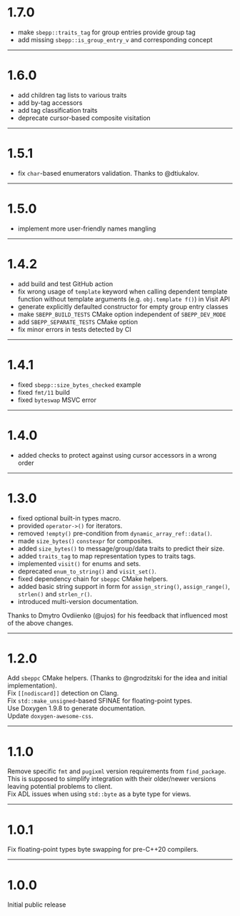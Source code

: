 # 1.7.0

- make `sbepp::traits_tag` for group entries provide group tag
- add missing `sbepp::is_group_entry_v` and corresponding concept

---

# 1.6.0

- add children tag lists to various traits
- add by-tag accessors
- add tag classification traits
- deprecate cursor-based composite visitation

---

# 1.5.1

- fix `char`-based enumerators validation. Thanks to @dtiukalov.

---

# 1.5.0

- implement more user-friendly names mangling

---

# 1.4.2

- add build and test GitHub action
- fix wrong usage of `template` keyword when calling dependent template function
without template arguments (e.g. `obj.template f()`) in Visit API
- generate explicitly defaulted constructor for empty group entry classes
- make `SBEPP_BUILD_TESTS` CMake option independent of `SBEPP_DEV_MODE`
- add `SBEPP_SEPARATE_TESTS` CMake option
- fix minor errors in tests detected by CI

---

# 1.4.1

- fixed `sbepp::size_bytes_checked` example
- fixed `fmt/11` build
- fixed `byteswap` MSVC error

---

# 1.4.0

- added checks to protect against using cursor accessors in a wrong order

---

# 1.3.0

- fixed optional built-in types macro.
- provided `operator->()` for iterators.
- removed `!empty()` pre-condition from `dynamic_array_ref::data()`.
- made `size_bytes()` `constexpr` for composites.
- added `size_bytes()` to message/group/data traits to predict their size.
- added `traits_tag` to map representation types to traits tags.
- implemented `visit()` for enums and sets.
- deprecated `enum_to_string()` and `visit_set()`.
- fixed dependency chain for `sbeppc` CMake helpers.
- added basic string support in form for `assign_string()`, `assign_range()`,
    `strlen()` and `strlen_r()`.
- introduced multi-version documentation.

Thanks to Dmytro Ovdiienko (@ujos) for his feedback that influenced most of the
above changes.

---

# 1.2.0

Add `sbeppc` CMake helpers. (Thanks to @ngrodzitski for the idea and initial
implementation).  
Fix `[[nodiscard]]` detection on Clang.  
Fix `std::make_unsigned`-based SFINAE for floating-point types.  
Use Doxygen 1.9.8 to generate documentation.  
Update `doxygen-awesome-css`.

---

# 1.1.0

Remove specific `fmt` and `pugixml` version requirements from `find_package`.
This is supposed to simplify integration with their older/newer versions leaving
potential problems to client.  
Fix ADL issues when using `std::byte` as a byte type for views.

---

# 1.0.1

Fix floating-point types byte swapping for pre-C++20 compilers.

---

# 1.0.0

Initial public release